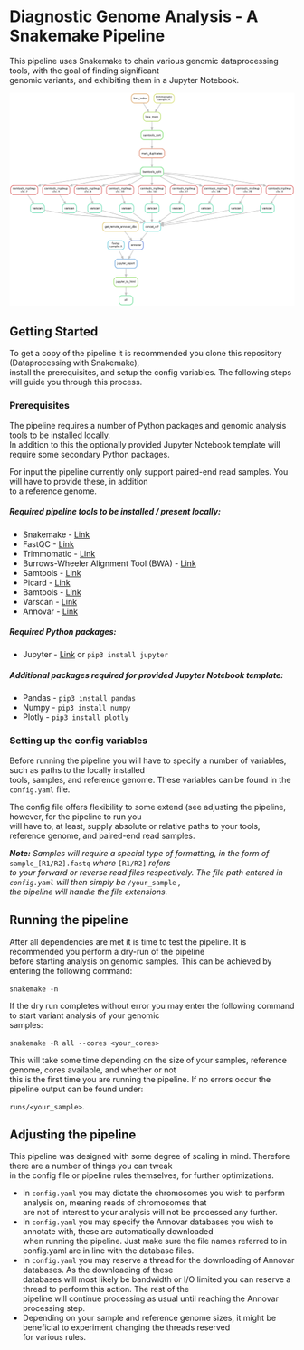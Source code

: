 # Diagnostic Genome Analysis - A Snakemake Pipeline

This pipeline uses Snakemake to chain various genomic dataprocessing tools, with the goal of finding significant  
genomic variants, and exhibiting them in a Jupyter Notebook.

![picture](pipeline_DAG.png)

## Getting Started

To get a copy of the pipeline it is recommended you clone this repository (Dataprocessing with Snakemake),   
install the prerequisites, and setup the config variables. The following steps will guide you through this 
process. 

### Prerequisites

The pipeline requires a number of Python packages and genomic analysis tools to be installed locally.  
In addition to this the optionally provided Jupyter Notebook template will require some secondary Python packages.

For input the pipeline currently only support paired-end read samples. You will have to provide these, in addition  
to a reference genome. 

##### Required pipeline tools to be installed / present locally:
- Snakemake - [Link](https://snakemake.readthedocs.io/en/stable/)
- FastQC - [Link](https://www.bioinformatics.babraham.ac.uk/projects/fastqc/)
- Trimmomatic - [Link](http://www.usadellab.org/cms/?page=trimmomatic)
- Burrows-Wheeler Alignment Tool (BWA) - [Link](http://bio-bwa.sourceforge.net/bwa.shtml)
- Samtools - [Link](http://www.htslib.org/)
- Picard - [Link](https://broadinstitute.github.io/picard/)
- Bamtools - [Link](https://github.com/pezmaster31/bamtools)
- Varscan - [Link](http://varscan.sourceforge.net/)
- Annovar - [Link](http://annovar.openbioinformatics.org/en/latest/user-guide/download/)

##### Required Python packages:
- Jupyter - [Link](https://jupyter.org/) or ```pip3 install jupyter```

##### Additional packages required for provided Jupyter Notebook template: 
- Pandas - ```pip3 install pandas```
- Numpy - ```pip3 install numpy```
- Plotly - ```pip3 install plotly```

### Setting up the config variables
Before running the pipeline you will have to specify a number of variables, such as paths to the locally installed  
tools, samples, and reference genome. These variables can be found in the ```config.yaml``` file.  

The config file offers flexibility to some extend (see adjusting the pipeline, however, for the pipeline to run you  
will have to, at least, supply absolute or relative paths to your tools, reference genome, and paired-end read samples.

***Note:*** *Samples will require a special type of formatting, in the form of*  ```sample_[R1/R2].fastq```
*where* ```[R1/R2]```  *refers  
to your forward or reverse read files respectively. The file path entered in ```config.yaml```
will then simply be* ```/your_sample``` *,  
the pipeline will handle the file   extensions.*

## Running the pipeline
After all dependencies are met it is time to test the pipeline. It is recommended you perform a dry-run of the pipeline  
before starting analysis on genomic samples. This can be achieved by entering the following command:  

```snakemake -n```  

If the dry run completes without error you may enter the following command to start variant analysis of your genomic  
samples:

```snakemake -R all --cores <your_cores>```  

This will take some time depending on the size of your samples, reference genome, cores available, and whether or not  
this is the first time you are running the pipeline. If no errors occur the pipeline output can be found under:

```runs/<your_sample>```.

## Adjusting the pipeline
This pipeline was designed with some degree of scaling in mind. Therefore there are a number of things you can tweak  
in the config file or pipeline rules themselves, for further optimizations.  

- In ```config.yaml``` you may dictate the chromosomes you wish to perform analysis on, meaning reads of chromosomes that  
are not of interest to your analysis will not be processed any further. 
- In ```config.yaml``` you may specify the Annovar databases you wish to annotate with, these are automatically downloaded  
when running the pipeline. Just make sure the file names referred to in config.yaml are in line with the database files.  
- In ```config.yaml``` you may reserve a thread for the downloading of Annovar databases. As the downloading of these  
databases will most likely be bandwidth or I/O limited you can reserve a thread to perform this action. The rest of the  
pipeline will continue processing as usual until reaching the Annovar processing step. 
- Depending on your sample and reference genome sizes, it might be beneficial to experiment changing the threads reserved  
for various rules.  